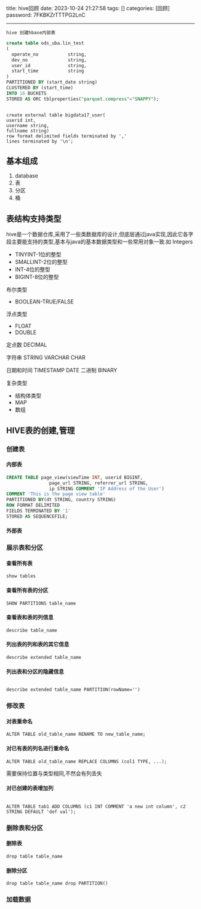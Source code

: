 title: hive回顾 
date: 2023-10-24 21:27:58 
tags: []
categories: [回顾]
password: 7FKBKZrTTTPG2LnC

---
 <!--more-->


 `hive 创建hbase内部表`


 ```sql
 create table ods_uba.lin_test
(
   operate_no           string,
   dev_no               string,
   user_id              string,
   start_time           string
)
PARTITIONED BY (start_date string) 
 CLUSTERED BY (start_time)
 INTO 16 BUCKETS
 STORED AS ORC tblproperties("parquet.compress"="SNAPPY");

 ```



```

create external table bigdata17_user(
userid int,
username string,
fullname string)  
row format delimited fields terminated by ','   
lines terminated by '\n';

```


## 基本组成

1. database
2. 表
3. 分区
4. 桶

## 表结构支持类型
hive是一个数据仓库,采用了一些类数据库的设计,但底层通过java实现,因此它各字段主要能支持的类型,基本与java的基本数据类型和一些常用对象一致.如
 Integers
   * TINYINT-1位的整型
   * SMALLINT-2位的整型
   * INT-4位的整型
   * BIGINT-8位的整型

布尔类型
   * BOOLEAN-TRUE/FALSE

浮点类型
   * FLOAT
   * DOUBLE

定点数
   DECIMAL

字符串
   STRING
   VARCHAR
   CHAR

日期和时间
   TIMESTAMP
   DATE
二进制
   BINARY

 复杂类型
- 结构体类型
- MAP
- 数组


## HIVE表的创建,管理

### 创建表

#### 内部表

```sql
CREATE TABLE page_view(viewTime INT, userid BIGINT,
                page_url STRING, referrer_url STRING,
                ip STRING COMMENT 'IP Address of the User')
COMMENT 'This is the page view table'
PARTITIONED BY(dt STRING, country STRING)
ROW FORMAT DELIMITED
FIELDS TERMINATED BY '1'
STORED AS SEQUENCEFILE;
```


#### 外部表


### 展示表和分区

#### 查看所有表

```
show tables
```

#### 查看所有表的分区
```
SHOW PARTITIONS table_name
```

#### 查看表和表的列信息

```
describe table_name
```

#### 列出表的列和表的其它信息

```
describe extended table_name
```
#### 列出表和分区的隐藏信息

```

describe extended table_name PARTITION(rowName='')

```

### 修改表

#### 对表重命名

```
ALTER TABLE old_table_name RENAME TO new_table_name;
```
#### 对已有表的列名进行重命名

```
ALTER TABLE old_table_name REPLACE COLUMNS (col1 TYPE, ...);
```
需要保持位置与类型相同,不然会有列丢失

#### 对已创建的表增加列

```

ALTER TABLE tab1 ADD COLUMNS (c1 INT COMMENT 'a new int column', c2 STRING DEFAULT 'def val');

```
### 删除表和分区
#### 删除表

```
drop table table_name
```
#### 删除分区

``` 
drop table table_name drop PARTITION()
```

### 加载数据



